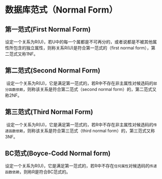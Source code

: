 # 数据库范式（Normal Form）
## 第一范式(First Normal Form)
 设定一个关系为R(U)，若U中的每一个属都是不可再分的，或者说都是不被其他属性所包含的独立属性，则称关系R(U)是符合第一范式的（first normal form），第二范式又称1NF。
## 第二范式(Second Normal Form)
  设定一个关系为R(U)，它是满足第一范式的，若R中不存在非主属性对候选码的`部分函数依赖`，则称该关系是符合第二范式（second normal form）的，第二范式又称2NF。
## 第三范式(Third Normal Form)
  设定一个关系为R(U)，它是满足第一范式的，若R中不存在非主属性对候选码的`传递函数依赖`，则称该关系是符合第三范式（third normal form）的，第三范式又称3NF。
## BC范式(Boyce-Codd Normal form)
  设定一个关系为R(U)，它是满足第一范式的，若R中不存在`任何属性`对候选码的`传递函数依赖`，则称R是符合BC范式的。
